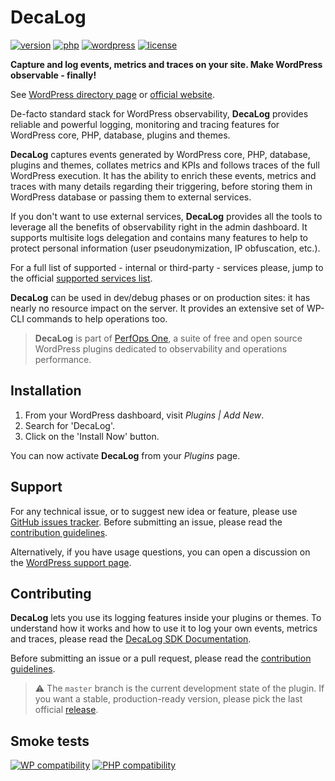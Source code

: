 # DecaLog
[![version](https://badgen.net/github/release/Pierre-Lannoy/wp-decalog/)](https://wordpress.org/plugins/decalog/)
[![php](https://badgen.net/badge/php/7.2+/green)](https://wordpress.org/plugins/decalog/)
[![wordpress](https://badgen.net/badge/wordpress/5.2+/green)](https://wordpress.org/plugins/decalog/)
[![license](https://badgen.net/github/license/Pierre-Lannoy/wp-decalog/)](/license.txt)

__Capture and log events, metrics and traces on your site. Make WordPress observable - finally!__

See [WordPress directory page](https://wordpress.org/plugins/decalog/) or [official website](https://perfops.one/decalog).

De-facto standard stack for WordPress observability, __DecaLog__ provides reliable and powerful logging, monitoring and tracing features for WordPress core, PHP, database, plugins and themes.

__DecaLog__ captures events generated by WordPress core, PHP, database, plugins and themes, collates metrics and KPIs and follows traces of the full WordPress execution. It has the ability to enrich these events, metrics and traces with many details regarding their triggering, before storing them in WordPress database or passing them to external services.

If you don't want to use external services, __DecaLog__ provides all the tools to leverage all the benefits of observability right in the admin dashboard. It supports multisite logs delegation and contains many features to help to protect personal information (user pseudonymization, IP obfuscation, etc.).

For a full list of supported - internal or third-party - services please, jump to the official [supported services list](https://perfops.one/decalog#services).

__DecaLog__ can be used in dev/debug phases or on production sites: it has nearly no resource impact on the server. It provides an extensive set of WP-CLI commands to help operations too.

> __DecaLog__ is part of [PerfOps One](https://perfops.one/), a suite of free and open source WordPress plugins dedicated to observability and operations performance.

## Installation

1. From your WordPress dashboard, visit _Plugins | Add New_.
2. Search for 'DecaLog'.
3. Click on the 'Install Now' button.

You can now activate __DecaLog__ from your _Plugins_ page.

## Support

For any technical issue, or to suggest new idea or feature, please use [GitHub issues tracker](https://github.com/Pierre-Lannoy/wp-decalog/issues). Before submitting an issue, please read the [contribution guidelines](CONTRIBUTING.md).

Alternatively, if you have usage questions, you can open a discussion on the [WordPress support page](https://wordpress.org/support/plugin/decalog/). 

## Contributing

__DecaLog__ lets you use its logging features inside your plugins or themes. To understand how it works and how to use it to log your own events, metrics and traces, please read the [DecaLog SDK Documentation](https://decalog.io/).

Before submitting an issue or a pull request, please read the [contribution guidelines](CONTRIBUTING.md).

> ⚠️ The `master` branch is the current development state of the plugin. If you want a stable, production-ready version, please pick the last official [release](https://github.com/Pierre-Lannoy/wp-decalog/releases).

## Smoke tests
[![WP compatibility](https://plugintests.com/plugins/decalog/wp-badge.svg)](https://plugintests.com/plugins/decalog/latest)
[![PHP compatibility](https://plugintests.com/plugins/decalog/php-badge.svg)](https://plugintests.com/plugins/decalog/latest)